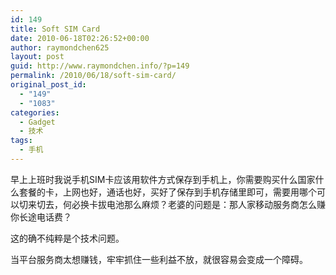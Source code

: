 ```yaml
---
id: 149
title: Soft SIM Card
date: 2010-06-18T02:26:52+00:00
author: raymondchen625
layout: post
guid: http://www.raymondchen.info/?p=149
permalink: /2010/06/18/soft-sim-card/
original_post_id:
  - "149"
  - "1083"
categories:
  - Gadget
  - 技术
tags:
  - 手机
---
```

早上上班时我说手机SIM卡应该用软件方式保存到手机上，你需要购买什么国家什么套餐的卡，上网也好，通话也好，买好了保存到手机存储里即可，需要用哪个可以切来切去，何必换卡拔电池那么麻烦？老婆的问题是：那人家移动服务商怎么赚你长途电话费？

这的确不纯粹是个技术问题。

当平台服务商太想赚钱，牢牢抓住一些利益不放，就很容易会变成一个障碍。